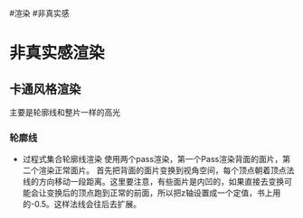 #渲染
#非真实感
# 非真实感渲染
## 卡通风格渲染
主要是轮廓线和整片一样的高光
### 轮廓线
- 过程式集合轮廓线渲染
	使用两个pass渲染，第一个Pass渲染背面的面片，第二个渲染正常面片。
	首先把背面的面片变换到视角空间，每个顶点朝着顶点法线的方向移动一段距离。这里要注意，有些面片是内凹的，如果直接去变换可能会让变换后的顶点跑到正常的前面，所以把z轴设置成一个定值，书上用的-0.5。这样法线会往后去扩展。
